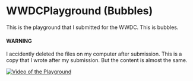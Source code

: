 # WWDCPlayground (Bubbles)

This is the playground that I submitted for the WWDC.
This is bubbles.

#### WARNING

I accidently deleted the files on my computer after submission. This is a copy that I wrote after my submission. But the content is almost the same.

[![Video of the Playground](https://img.youtube.com/vi/UgsFoo7QDZs/0.jpg)](https://www.youtube.com/watch?v=UgsFoo7QDZs)
